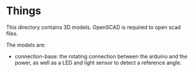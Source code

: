 Things
=========

This directory contains 3D models. OpenSCAD is required to open scad files.

The models are:
* connection-base: the rotating connection between the arduino and the power, 
as well as a LED and light sensor to detect a reference angle.